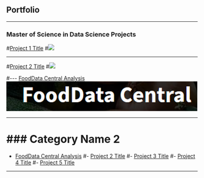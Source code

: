 ## Portfolio

---

### Master of Science in Data Science Projects

#[Project 1 Title](/sample_page)
#<img src="images/dummy_thumbnail.jpg?raw=true"/>

---
#[Project 2 Title](/pdf/sample_presentation.pdf)
#<img src="images/dummy_thumbnail.jpg?raw=true"/>

#---
[FoodData Central Analysis](https://github.com/stacysandy/Data-Science-Practicum-I)
<img src="Images/FDClogo.PNG?raw=true"/>

---

# ### Category Name 2

- [FoodData Central Analysis](https://github.com/stacysandy/Data-Science-Practicum-I)
#- [Project 2 Title](http://example.com/)
#- [Project 3 Title](http://example.com/)
#- [Project 4 Title](http://example.com/)
#- [Project 5 Title](http://example.com/)

---
